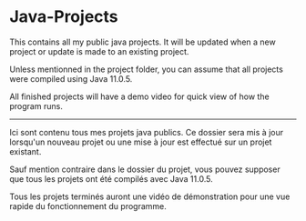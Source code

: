 # Java-Projects

This contains all my public java projects. It will be updated when a new project or update is made to an existing project.

Unless mentionned in the project folder, you can assume that all projects were compiled using Java 11.0.5.

All finished projects will have a demo video for quick view of how the program runs.

-------------------------------------------------------------------------------------------------

Ici sont contenu tous mes projets java publics. Ce dossier sera mis à jour lorsqu'un nouveau projet ou une mise à jour est effectué sur un projet existant.

Sauf mention contraire dans le dossier du projet, vous pouvez supposer que tous les projets ont été compilés avec Java 11.0.5.

Tous les projets terminés auront une vidéo de démonstration pour une vue rapide du fonctionnement du programme.